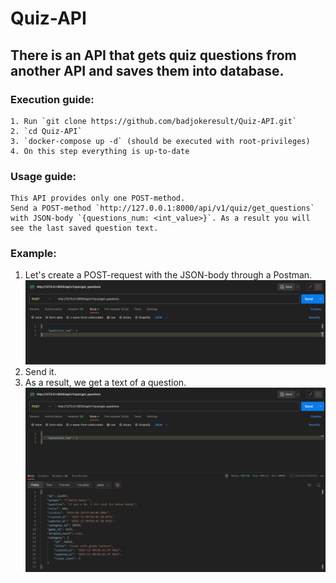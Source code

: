 # Quiz-API

## There is an API that gets quiz questions from another API and saves them into database.

### Execution guide:
	1. Run `git clone https://github.com/badjokeresult/Quiz-API.git`
	2. `cd Quiz-API`
	3. `docker-compose up -d` (should be executed with root-privileges)
	4. On this step everything is up-to-date

### Usage guide:
	This API provides only one POST-method.
	Send a POST-method `http://127.0.0.1:8000/api/v1/quiz/get_questions` with JSON-body `{questions_num: <int_value>}`. As a result you will see the last saved question text.

### Example:
1. Let's create a POST-request with the JSON-body through a Postman.
![img_1.png](img_1.png)
2. Send it.
3. As a result, we get a text of a question.
![img.png](img.png)
